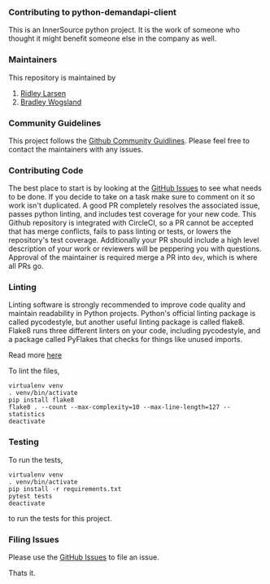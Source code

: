 ### Contributing to python-demandapi-client

This is an InnerSource python project. It is the work of someone who thought it might benefit someone else in the company as well.

### Maintainers

This repository is maintained by

1. [Ridley Larsen](@RidleyLarsen)
1. [Bradley Wogsland](@wogsland)

### Community Guidelines

This project follows the [Github Community Guidlines](https://help.github.com/en/github/site-policy/github-community-guidelines). Please feel free to contact the maintainers with any issues.

### Contributing Code

The best place to start is by looking at the [GitHub Issues](https://github.com/dynata/python-demandapi-client/issues) to see what needs to be done. If you decide to take on a task make sure to comment on it so work isn't duplicated. A good PR completely resolves the associated issue, passes python linting, and includes test coverage for your new code. This Github repository is integrated with CircleCI, so a PR cannot be accepted that has merge conflicts, fails to pass linting or tests, or lowers the repository's test coverage. Additionally your PR should include a high level description of your work or reviewers will be peppering you with questions. Approval of the maintainer is required merge a PR into `dev`, which is where all PRs go.

### Linting

Linting software is strongly recommended to improve code quality and maintain readability in Python projects. Python's official linting package is called pycodestyle, but another useful linting package is called flake8. Flake8 runs three different linters on your code, including pycodestyle, and a package called PyFlakes that checks for things like unused imports.

Read more [here](http://flake8.pycqa.org/en/latest/)

To lint the files,

    virtualenv venv
    . venv/bin/activate
    pip install flake8
    flake8 . --count --max-complexity=10 --max-line-length=127 --statistics
    deactivate

### Testing

To run the tests,

    virtualenv venv
    . venv/bin/activate
    pip install -r requirements.txt
    pytest tests
    deactivate

to run the tests for this project.

### Filing Issues

Please use the [GitHub Issues](https://github.com/dynata/python-demandapi-client/issues/new) to file an issue.

Thats it.
